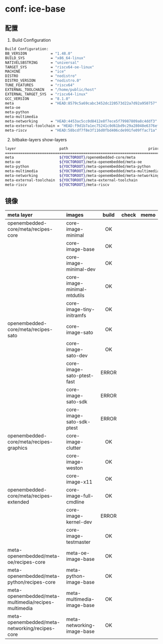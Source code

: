 # conf: ice-base

## 配置

1. Build Configuration

```bash
Build Configuration:
BB_VERSION           = "1.48.0"
BUILD_SYS            = "x86_64-linux"
NATIVELSBSTRING      = "universal"
TARGET_SYS           = "riscv64-oe-linux"
MACHINE              = "ice"
DISTRO               = "nodistro"
DISTRO_VERSION       = "nodistro.0"
TUNE_FEATURES        = "riscv64"
EXTERNAL_TOOLCHAIN   = "/home/public/host"
EXTERNAL_TARGET_SYS  = "riscv64-linux"
GCC_VERSION          = "8.1.0"
meta                 = "HEAD:8579c5a69cabc3452dc220573d22a7d92a950757"
meta-oe
meta-python
meta-multimedia
meta-networking      = "HEAD:4453ac5cc0d8412e8f7ece5f79987809a8c4ddf3"
meta-external-toolchain = "HEAD:f9d1b7a1ec75241c0d61bd9c29a28048e6376ef8"
meta-riscv           = "HEAD:58bcdf7f8e3f116d0fbd406cde991fe09ffac71a"
``` 

2. bitbake-layers show-layers

```bash
layer                    path                                     priority
==========================================================================
meta                     ${YOCTOROOT}/openembedded-core/meta             5
meta-oe                  ${YOCTOROOT}/meta-openembedded/meta-oe          6
meta-python              ${YOCTOROOT}/meta-openembedded/meta-python      7
meta-multimedia          ${YOCTOROOT}/meta-openembedded/meta-multimedia  6
meta-networking          ${YOCTOROOT}/meta-openembedded/meta-networking  5
meta-external-toolchain  ${YOCTOROOT}/meta-external-toolchain            1
meta-riscv               ${YOCTOROOT}/meta-riscv                         6
```

## 镜像

| meta layer                                           | images                      | build | check | memo |
|:-----------------------------------------------------|:----------------------------|:-----:|:-----:|:-----|
| openembedded-core/meta/recipes-core                  | core-image-minimal          |  OK   |       |      |
|                                                      | core-image-base             |  OK   |       |      |
|                                                      | core-image-minimal-dev      |  OK   |       |      |
|                                                      | core-image-minimal-mtdutils |  OK   |       |      |
|                                                      | core-image-tiny-initramfs   |  OK   |       |      |
| openembedded-core/meta/recipes-sato                  | core-image-sato             |  OK   |       |      |
|                                                      | core-image-sato-dev         |  OK   |       |      |
|                                                      | core-image-sato-ptest-fast  | ERROR |       |      |
|                                                      | core-image-sato-sdk         | ERROR |       |      |
|                                                      | core-image-sato-sdk-ptest   | ERROR |       |      |
| openembedded-core/meta/recipes-graphics              | core-image-clutter          |  OK   |       |      |
|                                                      | core-image-weston           |  OK   |       |      |
|                                                      | core-image-x11              |  OK   |       |      |
| openembedded-core/meta/recipes-extended              | core-image-full-cmdline     |  OK   |       |      |
|                                                      | core-image-kernel-dev       | ERROR |       |      |
|                                                      | core-image-testmaster       |  OK   |       |      |
| meta-openembedded/meta-oe/recipes-core               | meta-oe-image-base          |  OK   |       |      |
| meta-openembedded/meta-python/recipes-core           | meta-python-image-base      |  OK   |       |      |
| meta-openembedded/meta-multimedia/recipes-multimedia | meta-multimedia-image-base  |  OK   |       |      |
| meta-openembedded/meta-networking/recipes-core       | meta-networking-image-base  |  OK   |       |      |
